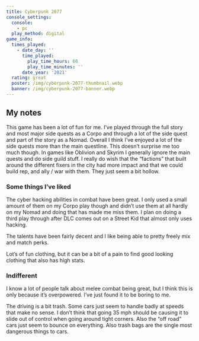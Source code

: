 ```yaml
---
title: Cyberpunk 2077
console_settings:
  console:
    - pc
  play_method: digital
game_info:
  times_played:
    - date_day: ''
      time_played:
        play_time_hours: 60
        play_time_minutes: ''
      date_year: '2021'
  rating: great
  poster: /img/cyberpunk-2077-thumbnail.webp
  banner: /img/cyberpunk-2077-banner.webp
---
```


## My notes

This game has been a lot of fun for me. I’ve played through the full story
and most major side quests as a Corpo and through a lot of the side quest
and part of the story as a Nomad. Overall I think I’ve enjoyed a lot of the
side quests more than the main questline. This doesn’t surprise me too much
though. In games like Oblivion and Skyrim I generally ignore the main quests
and do side guild stuff. I really do wish that the “factions” that built
around the different fixers in the city had more impact and that we could
build rep, and ally / war with them. They just seem a bit hollow.

### Some things I’ve liked

The cyber hacking abilities in combat have been great. I only used a small amount of them on my Corpo play though and didn’t use them at all hardly on my Nomad and doing that has made me miss them. I plan on doing a third play through after DLC comes out on a Street Kid that almost only uses hacking.

The talents have been fairly decent and I like being able to pretty freely mix and match perks.

Lot’s of fun clothing, but it can be a bit of a pain to find good looking clothing that also has high stats.

### Indifferent

I know a lot of people talk about melee combat being great, but I think this is only because it’s overpowered. I’ve just found it to be boring to me.

The driving is a bit trash. Some cars just seem to handle badly at speeds that make no sense. I don’t think that going 35 mph should be causing it to slide out of control when going around tight corners. Also the “off road” cars just seem to bounce on everything. Also trash bags are the single most dangerous things to cars.
